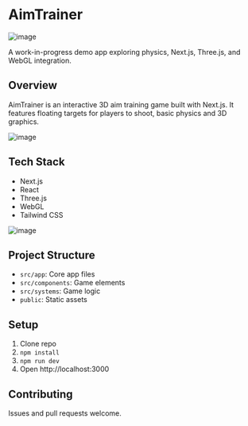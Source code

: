 # AimTrainer

![image](https://github.com/user-attachments/assets/56f25c82-5f7c-4374-9557-e8854b914985)

A work-in-progress demo app exploring physics, Next.js, Three.js, and WebGL integration.

## Overview

AimTrainer is an interactive 3D aim training game built with Next.js. 
It features floating targets for players to shoot, basic physics and 3D graphics.

![image](https://github.com/user-attachments/assets/e3352ef0-29e2-4836-ab39-86f5f6df3470)

## Tech Stack

- Next.js
- React
- Three.js
- WebGL
- Tailwind CSS

![image](https://github.com/user-attachments/assets/98141c75-1b32-4068-b5a8-7b70f4465d60)

## Project Structure

- `src/app`: Core app files
- `src/components`: Game elements
- `src/systems`: Game logic
- `public`: Static assets

## Setup

1. Clone repo
2. `npm install`
3. `npm run dev`
4. Open http://localhost:3000

## Contributing

Issues and pull requests welcome.
